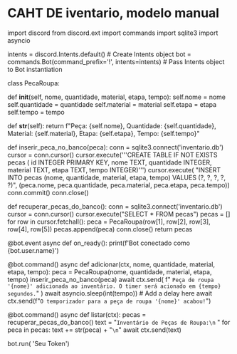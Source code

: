 # CAHT DE iventario, modelo manual

import discord
from discord.ext import commands
import sqlite3
import asyncio

intents = discord.Intents.default()  # Create Intents object
bot = commands.Bot(command_prefix='!',
                   intents=intents)  # Pass Intents object to Bot instantiation


class PecaRoupa:

  def __init__(self, nome, quantidade, material, etapa, tempo):
    self.nome = nome
    self.quantidade = quantidade
    self.material = material
    self.etapa = etapa
    self.tempo = tempo

  def __str__(self):
    return f"Peça: {self.nome}, Quantidade: {self.quantidade}, Material: {self.material}, Etapa: {self.etapa}, Tempo: {self.tempo}"


def inserir_peca_no_banco(peca):
  conn = sqlite3.connect('inventario.db')
  cursor = conn.cursor()
  cursor.execute('''CREATE TABLE IF NOT EXISTS pecas (
                        id INTEGER PRIMARY KEY,
                        nome TEXT,
                        quantidade INTEGER,
                        material TEXT,
                        etapa TEXT,
                        tempo INTEGER)''')
  cursor.execute(
      "INSERT INTO pecas (nome, quantidade, material, etapa, tempo) VALUES (?, ?, ?, ?, ?)",
      (peca.nome, peca.quantidade, peca.material, peca.etapa, peca.tempo))
  conn.commit()
  conn.close()


def recuperar_pecas_do_banco():
  conn = sqlite3.connect('inventario.db')
  cursor = conn.cursor()
  cursor.execute("SELECT * FROM pecas")
  pecas = []
  for row in cursor.fetchall():
    peca = PecaRoupa(row[1], row[2], row[3], row[4], row[5])
    pecas.append(peca)
  conn.close()
  return pecas


@bot.event
async def on_ready():
  print(f'Bot conectado como {bot.user.name}')


@bot.command()
async def adicionar(ctx, nome, quantidade, material, etapa, tempo):
  peca = PecaRoupa(nome, quantidade, material, etapa, tempo)
  inserir_peca_no_banco(peca)
  await ctx.send(
      f" `Peça de roupa '{nome}' adicionada ao inventário. O timer será acionado em {tempo} segundos.`"
  )
  await asyncio.sleep(int(tempo))  # Add a delay here
  await ctx.send(f"`O temporizador para a peça de roupa '{nome}' acabou!`")


@bot.command()
async def listar(ctx):
  pecas = recuperar_pecas_do_banco()
  text = "` Inventário de Peças de Roupa:\n ` "
  for peca in pecas:
    text += str(peca) + "` \n `"
  await ctx.send(text)


bot.run(
    'Seu Token')
